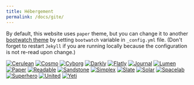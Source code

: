 ```yaml
---
title: Hébergement
permalink: /docs/gite/
---
```


By default, this website uses `paper` theme, but you can change it to another [bootwatch theme](https://bootswatch.com/) by setting
`bootwatch` variable in `_config.yml` file.
(Don't forget to restart `Jekyll` if you are running locally because the configuration is not re-read upon change.)




<div id="lightgallery" class="list-unstyled justified-gallery">

<a href="https://bootswatch.com/cerulean/thumbnail.png"><img class="img-responsive" src="https://bootswatch.com/cerulean/thumbnail.png"  alt="Cerulean"></a>
<a href="https://bootswatch.com/cerulean/thumbnail.png"><img class="img-responsive"  src="https://bootswatch.com/cosmo/thumbnail.png" alt="Cosmo"></a>
<a href="https://bootswatch.com/cerulean/thumbnail.png"><img class="img-responsive"  src="https://bootswatch.com/cyborg/thumbnail.png" alt="Cyborg"></a>
<a href="https://bootswatch.com/cerulean/thumbnail.png"><img class="img-responsive"  src="https://bootswatch.com/darkly/thumbnail.png" alt="Darkly"></a>
<a href="https://bootswatch.com/cerulean/thumbnail.png"><img class="img-responsive"  src="https://bootswatch.com/flatly/thumbnail.png" alt="Flatly"></a>
<a href="https://bootswatch.com/cerulean/thumbnail.png"><img class="img-responsive"  src="https://bootswatch.com/journal/thumbnail.png" alt="Journal"></a>
<a href="https://bootswatch.com/cerulean/thumbnail.png"><img class="img-responsive" src="https://bootswatch.com/lumen/thumbnail.png"  alt="Lumen"></a>
<a href="https://bootswatch.com/cerulean/thumbnail.png"><img class="img-responsive"  src="https://bootswatch.com/paper/thumbnail.png" alt="Paper"></a>
<a href="https://bootswatch.com/cerulean/thumbnail.png"><img class="img-responsive"  src="https://bootswatch.com/readable/thumbnail.png" alt="Readable"></a>
<a href="https://bootswatch.com/cerulean/thumbnail.png"><img class="img-responsive" src="https://bootswatch.com/sandstone/thumbnail.png"  alt="Sandstone"></a>
<a href="https://bootswatch.com/cerulean/thumbnail.png"><img class="img-responsive"  src="https://bootswatch.com/simplex/thumbnail.png" alt="Simplex"></a>
<a href="https://bootswatch.com/cerulean/thumbnail.png"><img class="img-responsive"  src="https://bootswatch.com/slate/thumbnail.png" alt="Slate"></a>
<a href="https://bootswatch.com/cerulean/thumbnail.png"><img class="img-responsive"  src="https://bootswatch.com/solar/thumbnail.png" alt="Solar"></a>
<a href="https://bootswatch.com/cerulean/thumbnail.png"><img class="img-responsive"  src="https://bootswatch.com/spacelab/thumbnail.png" alt="Spacelab"></a>
<a href="https://bootswatch.com/cerulean/thumbnail.png"><img class="img-responsive"  src="https://bootswatch.com/superhero/thumbnail.png" alt="Superhero"></a>
<a href="https://bootswatch.com/cerulean/thumbnail.png"><img class="img-responsive"  src="https://bootswatch.com/united/thumbnail.png" alt="United"></a>
<a href="https://bootswatch.com/cerulean/thumbnail.png"><img class="img-responsive"  src="https://bootswatch.com/yeti/thumbnail.png" alt="Yeti"></a>

</div>